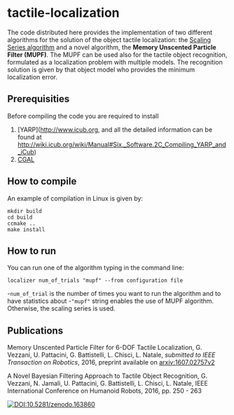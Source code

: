 # tactile-localization
The code distributed here provides the implementation of two different algorithms for the solution of the object tactile localization: the [Scaling Series algorithm](http://cs.stanford.edu/group/manips/publications/pdfs/Petrovskaya_2011_TRO.pdf) and a novel algorithm, the **Memory Unscented Particle Filter (MUPF)**. The MUPF can be used also for the tactile object recognition, formulated as a localization problem with multiple models. The recognition solution is given by that object model who provides the minimum localization error.

## Prerequisities

Before compiling the code you are required to install 

1. [YARP](http://www.icub.org, and all the detailed information can be found at http://wiki.icub.org/wiki/Manual#Six._Software.2C_Compiling_YARP_and_iCub)
2. [CGAL](http://doc.cgal.org/latest/Surface_reconstruction_points_3/)

## How to compile
An example of compilation in Linux is given by:
```
mkdir build
cd build
ccmake ..
make install
```

## How to run 
You can run one of the algorithm typing in the command line:

```
localizer num_of_trials "mupf" --from configuration file
```

-`num_of_trial` is the number of times you want to run the algorithm and to have statistics about
-`"mupf"` string enables the use of MUPF algorithm. Otherwise, the scaling series is used.

## Publications

Memory Unscented Particle Filter for 6-DOF Tactile Localization,
G. Vezzani, U. Pattacini, G. Battistelli, L. Chisci, L. Natale, 
_submitted to IEEE Transaction on Robotics_, 2016,
preprint available on [arxiv:1607.02757v2](https://arxiv.org/abs/1607.02757v2)

A Novel Bayesian Filtering Approach to Tactile Object Recognition,
G. Vezzani, N. Jamali, U. Pattacini, G. Battistelli, L. Chisci, L. Natale, 
IEEE International Conference on Humanoid Robots, 2016, pp. 250 - 263


[![DOI:10.5281/zenodo.163860](https://zenodo.org/badge/20254/tacman-fp7/tactile-localization.svg)](https://zenodo.org/badge/latestdoi/20254/tacman-fp7/tactile-localization)

